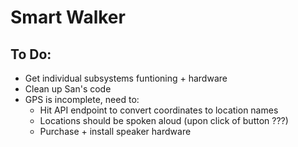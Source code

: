# Smart Walker

## To Do:
- Get individual subsystems funtioning + hardware
- Clean up San's code
- GPS is incomplete, need to:
    - Hit API endpoint to convert coordinates to location names
    - Locations should be spoken aloud (upon click of button ???)
    - Purchase + install speaker hardware